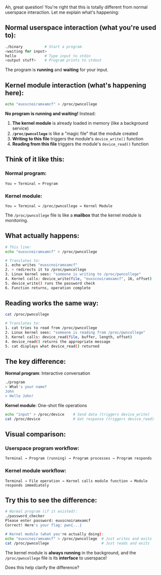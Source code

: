 Ah, great question! You're right that this is totally different from normal userspace interaction. Let me explain what's happening:

## Normal userspace interaction (what you're used to):
```bash
./binary          # Start a program
<waiting for input>
hello             # Type input to stdin
<output stuff>    # Program prints to stdout
```

The program is **running** and **waiting** for your input.

## Kernel module interaction (what's happening here):
```bash
echo "euxscnoiramxamcf" > /proc/pwncollege
```

**No program is running and waiting!** Instead:

1. **The kernel module** is already loaded in memory (like a background service)
2. **`/proc/pwncollege`** is like a "magic file" that the module created
3. **Writing to this file** triggers the module's `device_write()` function
4. **Reading from this file** triggers the module's `device_read()` function

## Think of it like this:

### Normal program:
```
You ↔ Terminal ↔ Program
```

### Kernel module:
```
You ↔ Terminal ↔ /proc/pwncollege ↔ Kernel Module
```

The `/proc/pwncollege` file is like a **mailbox** that the kernel module is monitoring.

## What actually happens:

```bash
# This line:
echo "euxscnoiramxamcf" > /proc/pwncollege

# Translates to:
1. echo writes "euxscnoiramxamcf" 
2. > redirects it to /proc/pwncollege
3. Linux kernel sees: "someone is writing to /proc/pwncollege"
4. Kernel calls: device_write(file, "euxscnoiramxamcf", 16, offset)
5. device_write() runs the password check
6. Function returns, operation complete
```

## Reading works the same way:

```bash
cat /proc/pwncollege

# Translates to:
1. cat tries to read from /proc/pwncollege
2. Linux kernel sees: "someone is reading from /proc/pwncollege" 
3. Kernel calls: device_read(file, buffer, length, offset)
4. device_read() returns the appropriate message
5. cat displays what device_read() returned
```

## The key difference:

**Normal program**: Interactive conversation
```bash
./program
> What's your name?
John
> Hello John!
```

**Kernel module**: One-shot file operations
```bash
echo "input" > /proc/device    # Send data (triggers device_write)
cat /proc/device               # Get response (triggers device_read)
```

## Visual comparison:

### Userspace program workflow:
```
Terminal → Program (running) → Program processes → Program responds
```

### Kernel module workflow:
```
Terminal → File operation → Kernel calls module function → Module responds immediately
```

## Try this to see the difference:

```bash
# Normal program (if it existed):
./password_checker
Please enter password: euxscnoiramxamcf
Correct! Here's your flag: pwn{...}

# Kernel module (what you're actually doing):
echo "euxscnoiramxamcf" > /proc/pwncollege  # Just writes and exits
cat /proc/pwncollege                        # Just reads and exits
```

The kernel module is **always running** in the background, and the `/proc/pwncollege` file is its **interface** to userspace!

Does this help clarify the difference?
